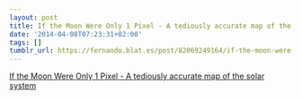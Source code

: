 ```yaml
---
layout: post
title: If the Moon Were Only 1 Pixel - A tediously accurate map of the solar system
date: '2014-04-08T07:23:31+02:00'
tags: []
tumblr_url: https://fernando.blat.es/post/82069249164/if-the-moon-were-only-1-pixel-a-tediously
---
```

[If the Moon Were Only 1 Pixel - A tediously accurate map of the solar system](http://joshworth.com/dev/pixelspace/pixelspace_solarsystem.html)  
